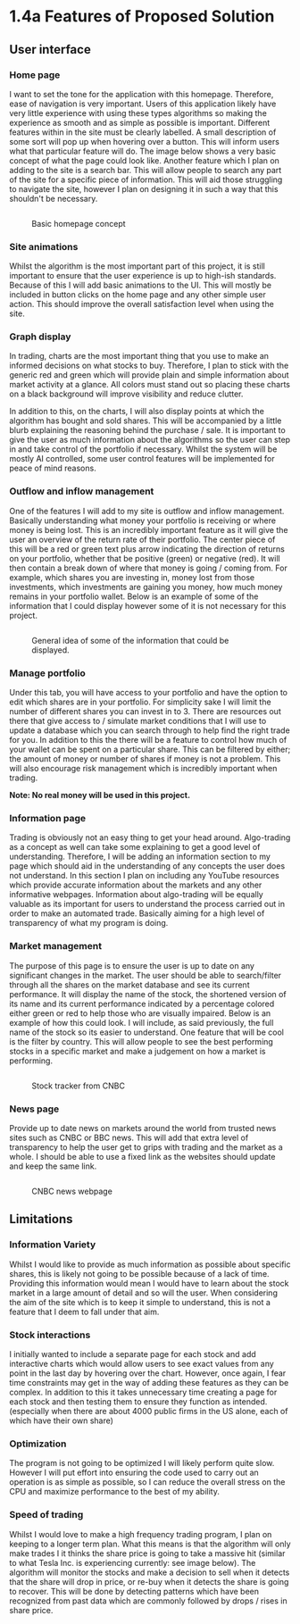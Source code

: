 # 1.4a Features of Proposed Solution

## User interface

### Home page

I want to set the tone for the application with this homepage. Therefore, ease of navigation is very important. Users of this application likely have very little experience with using these types algorithms so making the experience as smooth and as simple as possible is important. Different features within in the site must be clearly labelled. A small description of some sort will pop up when hovering over a button. This will inform users what that particular feature will do. The image below shows a very basic concept of what the page could look like. Another feature which I plan on adding to the site is a search bar. This will allow people to search any part of the site for a specific piece of information. This will aid those struggling to navigate the site, however I plan on designing it in such a way that this shouldn't be necessary.

<figure><img src="../.gitbook/assets/image (4).png" alt=""><figcaption><p>Basic homepage concept</p></figcaption></figure>

### Site animations

Whilst the algorithm is the most important part of this project, it is still important to ensure that the user experience is up to high-ish standards. Because of this I will add basic animations to the UI. This will mostly be included in button clicks on the home page and any other simple user action. This should improve the overall satisfaction level when using the site.

### Graph display

In trading, charts are the most important thing that you use to make an informed decisions on what stocks to buy. Therefore, I plan to stick with the generic red and green which will provide plain and simple information about market activity at a glance. All colors must stand out so placing these charts on a black background will improve visibility and reduce clutter.&#x20;

In addition to this, on the charts, I will also display points at which the algorithm has bought and sold shares. This will be accompanied by a little blurb explaining the reasoning behind the purchase / sale. It is important to give the user as much information about the algorithms so the user can step in and take control of the portfolio if necessary. Whilst the system will be mostly AI controlled, some user control features will be implemented for peace of mind reasons.

### Outflow and inflow management

One of the features I will add to my site is outflow and inflow management. Basically understanding what money your portfolio is receiving or where money is being lost. This is an incredibly important feature as it will give the user an overview of the return rate of their portfolio. The center piece of this will be a red or green text plus arrow indicating the direction of returns on your portfolio, whether that be positive (green) or negative (red). It will then contain a break down of where that money is going / coming from. For example, which shares you are investing in, money lost from those investments, which investments are gaining you money, how much money remains in your portfolio wallet. Below is an example of some of the information that I could display however some of it is not necessary for this project.

<figure><img src="../.gitbook/assets/image (1).png" alt=""><figcaption><p>General idea of some of the information that could be displayed.</p></figcaption></figure>

### Manage portfolio

Under this tab, you will have access to your portfolio and have the option to edit which shares are in your portfolio. For simplicity sake I will limit the number of different shares you can invest in to 3. There are resources out there that give access to / simulate market conditions that I will use to update a database which you can search through to help find the right trade for you. In addition to this the there will be a feature to control how much of your wallet can be spent on a particular share. This can be filtered by either; the amount of money or number of shares if money is not a problem. This will also encourage risk management which is incredibly important when trading.&#x20;

**Note: No real money will be used in this project.**

### Information page

Trading is obviously not an easy thing to get your head around. Algo-trading as a concept as well can take some explaining to get a good level of understanding. Therefore, I will be adding an information section to my page which should aid in the understanding of any concepts the user does not understand. In this section I plan on including any YouTube resources which provide accurate information about the markets and any other informative webpages. Information about algo-trading will be equally valuable as its important for users to understand the process carried out in order to make an automated trade. Basically aiming for a high level of transparency of what my program is doing.

### Market management

The purpose of this page is to ensure the user is up to date on any significant changes in the market. The user should be able to search/filter through all the shares on the market database and see its current performance. It will display the name of the stock, the shortened version of its name and its current performance indicated by a percentage colored either green or red to help those who are visually impaired. Below is an example of how this could look. I will include, as said previously, the full name of the stock so its easier to understand. One feature that will be cool is the filter by country. This will allow people to see the best performing stocks in a specific market and make a judgement on how a market is performing.

<figure><img src="../.gitbook/assets/image (2).png" alt=""><figcaption><p>Stock tracker from CNBC</p></figcaption></figure>

### News page

Provide up to date news on markets around the world from trusted news sites such as CNBC or BBC news. This will add that extra level of transparency to help the user get to grips with trading and the market as a whole. I should be able to use a fixed link as the websites should update and keep the same link.

<figure><img src="../.gitbook/assets/image (1) (1) (1).png" alt=""><figcaption><p>CNBC news webpage</p></figcaption></figure>

## Limitations

### Information Variety

Whilst I would like to provide as much information as possible about specific shares, this is likely not going to be possible because of a lack of time. Providing this information would mean I would have to learn about the stock market in a large amount of detail and so will the user. When considering the aim of the site which is to keep it simple to understand, this is not a feature that I deem to fall under that aim.

### Stock interactions

I initially wanted to include a separate page for each stock and add interactive charts which would allow users to see exact values from any point in the last day by hovering over the chart. However, once again, I fear time constraints may get in the way of adding these features as they can be complex. In addition to this it takes unnecessary time creating a page for each stock and then testing them to ensure they function as intended. (especially when there are about 4000 public firms in the US alone, each of which have their own share)

### Optimization

The program is not going to be optimized I will likely perform quite slow. However I will put effort into ensuring the code used to carry out an operation is as simple as possible, so I can reduce the overall stress on the CPU and maximize performance to the best of my ability.

### Speed of trading

Whilst I would love to make a high frequency trading program, I plan on keeping to a longer term plan. What this means is that the algorithm will only make trades I it thinks the share price is going to take a massive hit (similar to what Tesla Inc. is experiencing currently: see image below). The algorithm will monitor the stocks and make a decision to sell when it detects that the share will drop in price, or re-buy when it detects the share is going to recover. This will be done by detecting patterns which have been recognized from past data which are commonly followed by drops / rises in share price.
